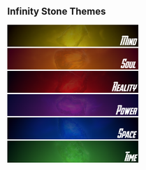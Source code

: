 ## Infinity Stone Themes

<a href="/community-themes/infinity-stone-themes/mind/"><img src="/community-themes/infinity-stone-themes/mind_banner.png" width="300px"/></a>
<a href="/community-themes/infinity-stone-themes/soul/"><img src="/community-themes/infinity-stone-themes/soul_banner.png" width="300px"/></a>
<a href="/community-themes/infinity-stone-themes/reality/"><img src="/community-themes/infinity-stone-themes/reality_banner.png" width="300px"/></a>
<a href="/community-themes/infinity-stone-themes/power/"><img src="/community-themes/infinity-stone-themes/power_banner.png" width="300px"/></a>
<a href="/community-themes/infinity-stone-themes/space/"><img src="/community-themes/infinity-stone-themes/space_banner.png" width="300px"/></a>
<a href="/community-themes/infinity-stone-themes/time/"><img src="/community-themes/infinity-stone-themes/time_banner.png" width="300px"/></a>
